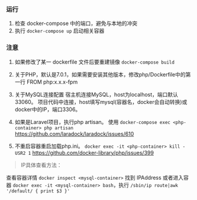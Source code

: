 ### 运行

1. 检查 docker-compose 中的端口，避免与本地的冲突
2. 执行 `docker-compose up` 启动相关容器

### 注意

1. 如果修改了某一 dockerfile 文件后要重建镜像
`docker-compose build`

2. 关于PHP，默认是7.0.1，如果需要安装其他版本，修改php/Dockerfile中的第一行
FROM php:x.x.x-fpm

3. 关于MySQL连接配置
宿主机连接MySQL，host为localhost，端口默认33060。
项目代码中连接，host填写mysql(容器名，docker会自动转换)或docker中的IP，端口3306。

4. 如果是Laravel项目，执行php artisan。 使用 `docker-compose exec <php-container> php artisan`
https://github.com/laradock/laradock/issues/610

5. 不重启容器重启加载php.ini。 `docker exec -it <php-container> kill -USR2 1`
https://github.com/docker-library/php/issues/399


> IP具体查看方法：

查看容器详情
`docker inspect <mysql-container>`
找到 IPAddress
或者进入容器 `docker exec -it <mysql-container> bash`，执行
 `/sbin/ip route|awk '/default/ { print $3 }'`